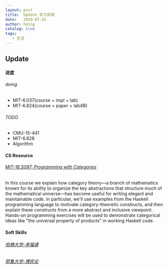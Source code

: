 ```yaml
---
layout: post
title:  Update 学习资源
date:   2020-07-25
author: hding
catalog: true
tags:
   - 生活
---
```

## Update

#### 进度
###### doing
- MIT-6.037(course + impl + lab)
- MIT-6.824(course + paper + lab4B)

###### TODO
- CMU-15-441
- MIT-6.828
- Algorithm

#### CS Resource
###### [MIT-18.S097: Programming with Categories](http://brendanfong.com/programmingcats.html)
In this course we explain how category theory—a branch of mathematics known for its ability to organize the key abstractions that structure much of the mathematical universe—has become useful for writing elegant and maintainable code. In particular, we'll use examples from the Haskell programming language to motivate category-theoretic constructs, and then explain these constructs from a more abstract and inclusive viewpoint. Hands-on programming exercises will be used to demonstrate categorical ideas like "the universal property of products" in working Haskell code.


#### Soft Skills
###### [哈佛大学-幸福课](https://www.bilibili.com/video/BV1kx411S7ZU)
###### [耶鲁大学-博弈论](https://www.bilibili.com/video/BV1Kt411h7Ep)



